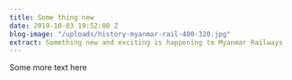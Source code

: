 ```yaml
---
title: Some thing new
date: 2019-10-03 19:52:00 Z
blog-image: "/uploads/history-myanmar-rail-400-320.jpg"
extract: Something new and exciting is happening to Myanmar Railways
---
```


Some more text here